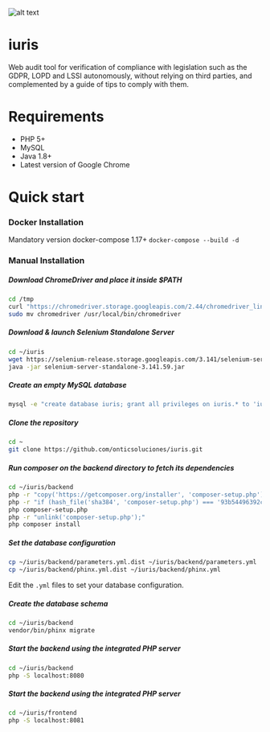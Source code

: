 
![alt text](https://github.com/onticsoluciones/iuris/blob/master/frontend/logo.png)

# iuris

Web audit tool for verification of compliance with legislation such as the GDPR, LOPD and LSSI autonomously, without relying on third parties, and complemented by a guide of tips to comply with them.

# Requirements

- PHP 5+
- MySQL
- Java 1.8+
- Latest version of Google Chrome

# Quick start
### Docker Installation
Mandatory version docker-compose 1.17+
```docker-compose --build -d```



### Manual Installation
##### Download ChromeDriver and place it inside $PATH

```sh
cd /tmp
curl "https://chromedriver.storage.googleapis.com/2.44/chromedriver_linux64.zip" | jar xv
sudo mv chromedriver /usr/local/bin/chromedriver
```

##### Download & launch Selenium Standalone Server

```sh
cd ~/iuris
wget https://selenium-release.storage.googleapis.com/3.141/selenium-server-standalone-3.141.59.jar
java -jar selenium-server-standalone-3.141.59.jar
```

##### Create an empty MySQL database

```sh
mysql -e "create database iuris; grant all privileges on iuris.* to 'iuris'@'localhost' identified by 'yourpassword';"
```

##### Clone the repository

```sh
cd ~
git clone https://github.com/onticsoluciones/iuris.git
```

##### Run composer on the backend directory to fetch its dependencies

```sh
cd ~/iuris/backend
php -r "copy('https://getcomposer.org/installer', 'composer-setup.php');"
php -r "if (hash_file('sha384', 'composer-setup.php') === '93b54496392c062774670ac18b134c3b3a95e5a5e5c8f1a9f115f203b75bf9a129d5daa8ba6a13e2cc8a1da0806388a8') { echo 'Installer verified'; } else { echo 'Installer corrupt'; unlink('composer-setup.php'); } echo PHP_EOL;"  
php composer-setup.php
php -r "unlink('composer-setup.php');"
php composer install
```

##### Set the database configuration

```sh
cp ~/iuris/backend/parameters.yml.dist ~/iuris/backend/parameters.yml
cp ~/iuris/backend/phinx.yml.dist ~/iuris/backend/phinx.yml
```

Edit the `.yml` files to set your database configuration.

##### Create the database schema

```sh
cd ~/iuris/backend
vendor/bin/phinx migrate
```

##### Start the backend using the integrated PHP server

```sh
cd ~/iuris/backend
php -S localhost:8080
```

##### Start the backend using the integrated PHP server

```sh
cd ~/iuris/frontend
php -S localhost:8081
```
